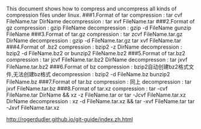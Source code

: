 This document shows how to compress and uncompress all kinds of compression files under linux.
###1.Format of tar
compression : tar cvf FileName.tar DirName
decompression : tar xvf FileName.tar
###2.Format of gz
compression : gzip FileName
decompression : gzip -d FileName
		gunzip FileName
###3.Format of tar.gz
compression : tar zcvf FileName.tar.gz DirName
decompression : gzip -d FileName.tar.gz
		tar xvf FileName.tar
###4.Format of .bz2
compression : bzip2 -z DirName
decompression : bzip2 -d FileName.bz2
		or bunzip2 FileName.bz2
###5.Format of tar.bz2
compression : tar jcvf FileName.tar.bz2 DirName
decompresson : tar jxvf FileName.tar.bz2
###6.Format of bz
compression : bzip2自动创建bz2格式文件,无法创建bz格式
decompression : bzip2 -d FileName.bz
	        bunzip2 FileName.bz
###7.Format of tar.bz
compression : 同上
decompression : tar jxvf FileName.tar.bz
###8.Format of tar.xz
compression : tar -cvf FileName.tar DirName && xz -z FileName.tar
	 	or tar -Jcvf FileName.tar.xz DirName
decompression : xz -d FileName.tar.xz && tar -xvf FileName.tar
		tar -Jxvf FileName.tar.xz







http://rogerdudler.github.io/git-guide/index.zh.html
